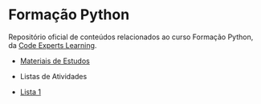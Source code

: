 # Formação Python
Repositório oficial de conteúdos relacionados ao curso Formação Python, da [Code Experts Learning](https://codeexpertslearning.com.br).

* [Materiais de Estudos](/materiais_estudos/materiais.md)

* Listas de Atividades
 * [Lista 1](/atividades/lista1.md)
